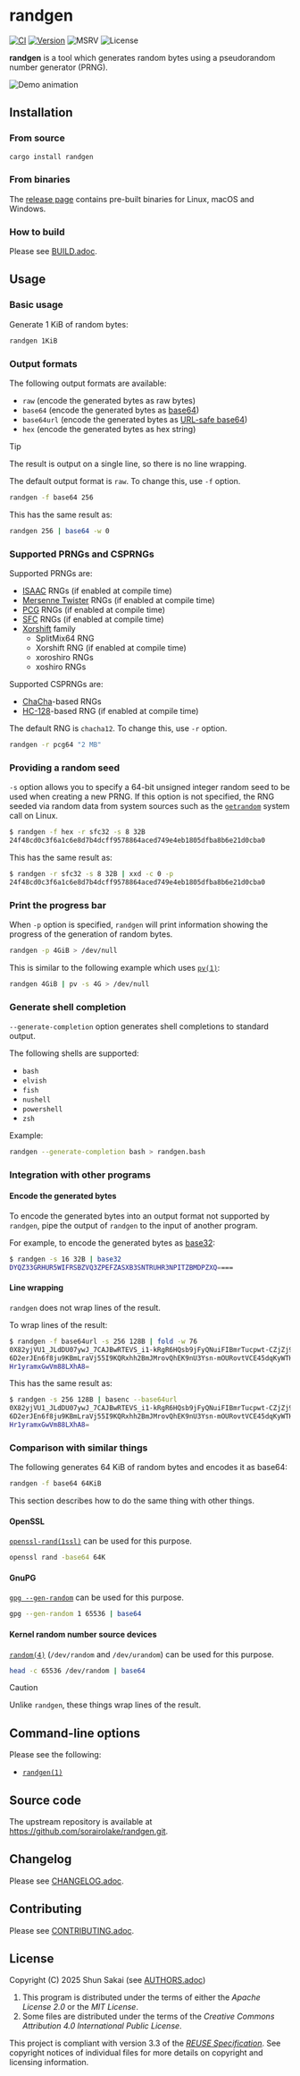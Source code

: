 <!--
SPDX-FileCopyrightText: 2025 Shun Sakai

SPDX-License-Identifier: CC-BY-4.0
-->

# randgen

[![CI][ci-badge]][ci-url]
[![Version][version-badge]][version-url]
![MSRV][msrv-badge]
![License][license-badge]

**randgen** is a tool which generates random bytes using a pseudorandom number
generator (PRNG).

![Demo animation](assets/demo.gif)

## Installation

### From source

```sh
cargo install randgen
```

### From binaries

The [release page] contains pre-built binaries for Linux, macOS and Windows.

### How to build

Please see [BUILD.adoc].

## Usage

### Basic usage

Generate 1 KiB of random bytes:

```sh
randgen 1KiB
```

### Output formats

The following output formats are available:

- `raw` (encode the generated bytes as raw bytes)
- `base64` (encode the generated bytes as [base64])
- `base64url` (encode the generated bytes as [URL-safe base64])
- `hex` (encode the generated bytes as hex string)

> [!TIP]
> The result is output on a single line, so there is no line wrapping.

The default output format is `raw`. To change this, use `-f` option.

```sh
randgen -f base64 256
```

This has the same result as:

```sh
randgen 256 | base64 -w 0
```

### Supported PRNGs and CSPRNGs

Supported PRNGs are:

- [ISAAC] RNGs (if enabled at compile time)
- [Mersenne Twister] RNGs (if enabled at compile time)
- [PCG] RNGs (if enabled at compile time)
- [SFC] RNGs (if enabled at compile time)
- [Xorshift] family
  - SplitMix64 RNG
  - Xorshift RNG (if enabled at compile time)
  - xoroshiro RNGs
  - xoshiro RNGs

Supported CSPRNGs are:

- [ChaCha]-based RNGs
- [HC-128]-based RNG (if enabled at compile time)

The default RNG is `chacha12`. To change this, use `-r` option.

```sh
randgen -r pcg64 "2 MB"
```

### Providing a random seed

`-s` option allows you to specify a 64-bit unsigned integer random seed to be
used when creating a new PRNG. If this option is not specified, the RNG seeded
via random data from system sources such as the [`getrandom`] system call on
Linux.

```sh
$ randgen -f hex -r sfc32 -s 8 32B
24f48cd0c3f6a1c6e8d7b4dcff9578864aced749e4eb1805dfba8b6e21d0cba0
```

This has the same result as:

```sh
$ randgen -r sfc32 -s 8 32B | xxd -c 0 -p
24f48cd0c3f6a1c6e8d7b4dcff9578864aced749e4eb1805dfba8b6e21d0cba0
```

### Print the progress bar

When `-p` option is specified, `randgen` will print information showing the
progress of the generation of random bytes.

```sh
randgen -p 4GiB > /dev/null
```

This is similar to the following example which uses [`pv(1)`]:

```sh
randgen 4GiB | pv -s 4G > /dev/null
```

### Generate shell completion

`--generate-completion` option generates shell completions to standard output.

The following shells are supported:

- `bash`
- `elvish`
- `fish`
- `nushell`
- `powershell`
- `zsh`

Example:

```sh
randgen --generate-completion bash > randgen.bash
```

### Integration with other programs

#### Encode the generated bytes

To encode the generated bytes into an output format not supported by `randgen`,
pipe the output of `randgen` to the input of another program.

For example, to encode the generated bytes as [base32]:

```sh
$ randgen -s 16 32B | base32
DYQZ33GRHUR5WIFRSBZVQ3ZPEFZASXB3SNTRUHR3NPITZBMDPZXQ====
```

#### Line wrapping

`randgen` does not wrap lines of the result.

To wrap lines of the result:

```sh
$ randgen -f base64url -s 256 128B | fold -w 76
0X82yjVU1_JLdDU07ywJ_7CAJBwRTEVS_i1-kRgR6HQsb9jFyQNuiFIBmrTucpwt-CZjZj90JYjE
6D2erJEn6f8ju9KBmLraVj55I9KQRxhh2BmJMrovQhEK9nU3Ysn-mOURovtVCE45dqKyWTHuWLV2
Hr1yramxGwVm88LXhA8=
```

This has the same result as:

```sh
$ randgen -s 256 128B | basenc --base64url
0X82yjVU1_JLdDU07ywJ_7CAJBwRTEVS_i1-kRgR6HQsb9jFyQNuiFIBmrTucpwt-CZjZj90JYjE
6D2erJEn6f8ju9KBmLraVj55I9KQRxhh2BmJMrovQhEK9nU3Ysn-mOURovtVCE45dqKyWTHuWLV2
Hr1yramxGwVm88LXhA8=
```

### Comparison with similar things

The following generates 64 KiB of random bytes and encodes it as base64:

```sh
randgen -f base64 64KiB
```

This section describes how to do the same thing with other things.

#### OpenSSL

[`openssl-rand(1ssl)`] can be used for this purpose.

```sh
openssl rand -base64 64K
```

#### GnuPG

[`gpg --gen-random`] can be used for this purpose.

```sh
gpg --gen-random 1 65536 | base64
```

#### Kernel random number source devices

[`random(4)`] (`/dev/random` and `/dev/urandom`) can be used for this purpose.

```sh
head -c 65536 /dev/random | base64
```

> [!CAUTION]
> Unlike `randgen`, these things wrap lines of the result.

## Command-line options

Please see the following:

- [`randgen(1)`]

## Source code

The upstream repository is available at
<https://github.com/sorairolake/randgen.git>.

## Changelog

Please see [CHANGELOG.adoc].

## Contributing

Please see [CONTRIBUTING.adoc].

## License

Copyright (C) 2025 Shun Sakai (see [AUTHORS.adoc])

1.  This program is distributed under the terms of either the _Apache License
    2.0_ or the _MIT License_.
2.  Some files are distributed under the terms of the _Creative Commons
    Attribution 4.0 International Public License_.

This project is compliant with version 3.3 of the [_REUSE Specification_]. See
copyright notices of individual files for more details on copyright and
licensing information.

[ci-badge]: https://img.shields.io/github/actions/workflow/status/sorairolake/randgen/CI.yaml?branch=develop&style=for-the-badge&logo=github&label=CI
[ci-url]: https://github.com/sorairolake/randgen/actions?query=branch%3Adevelop+workflow%3ACI++
[version-badge]: https://img.shields.io/crates/v/randgen?style=for-the-badge&logo=rust
[version-url]: https://crates.io/crates/randgen
[msrv-badge]: https://img.shields.io/crates/msrv/randgen?style=for-the-badge&logo=rust
[license-badge]: https://img.shields.io/crates/l/randgen?style=for-the-badge
[release page]: https://github.com/sorairolake/randgen/releases
[BUILD.adoc]: BUILD.adoc
[base64]: https://datatracker.ietf.org/doc/html/rfc4648#section-4
[URL-safe base64]: https://datatracker.ietf.org/doc/html/rfc4648#section-5
[ISAAC]: https://www.burtleburtle.net/bob/rand/isaacafa.html
[Mersenne Twister]: https://www.math.sci.hiroshima-u.ac.jp/m-mat/MT/emt.html
[PCG]: https://www.pcg-random.org/
[SFC]: https://pracrand.sourceforge.net/RNG_engines.txt
[Xorshift]: https://prng.di.unimi.it/
[ChaCha]: https://cr.yp.to/chacha.html
[HC-128]: https://en.wikipedia.org/wiki/HC-128
[`getrandom`]: https://man7.org/linux/man-pages/man2/getrandom.2.html
[`pv(1)`]: https://www.ivarch.com/programs/quickref/pv.shtml
[base32]: https://datatracker.ietf.org/doc/html/rfc4648#section-6
[`openssl-rand(1ssl)`]: https://docs.openssl.org/3.4/man1/openssl-rand/
[`gpg --gen-random`]: https://gnupg.org/documentation/manuals/gnupg24/gpg.1.html
[`random(4)`]: https://man7.org/linux/man-pages/man4/random.4.html
[`randgen(1)`]: docs/man/man1/randgen.1.adoc
[CHANGELOG.adoc]: CHANGELOG.adoc
[CONTRIBUTING.adoc]: CONTRIBUTING.adoc
[AUTHORS.adoc]: AUTHORS.adoc
[_REUSE Specification_]: https://reuse.software/spec-3.3/
